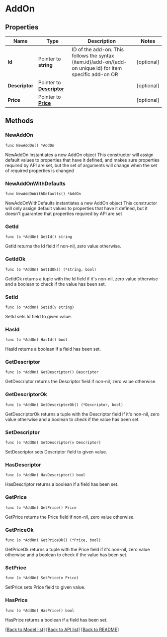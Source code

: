 # AddOn

## Properties

Name | Type | Description | Notes
------------ | ------------- | ------------- | -------------
**Id** | Pointer to **string** | ID of the add-on. This follows the syntax {item.id}/add-on/{add-on unique id} for item specific add-on OR  | [optional] 
**Descriptor** | Pointer to [**Descriptor**](Descriptor.md) |  | [optional] 
**Price** | Pointer to [**Price**](Price.md) |  | [optional] 

## Methods

### NewAddOn

`func NewAddOn() *AddOn`

NewAddOn instantiates a new AddOn object
This constructor will assign default values to properties that have it defined,
and makes sure properties required by API are set, but the set of arguments
will change when the set of required properties is changed

### NewAddOnWithDefaults

`func NewAddOnWithDefaults() *AddOn`

NewAddOnWithDefaults instantiates a new AddOn object
This constructor will only assign default values to properties that have it defined,
but it doesn't guarantee that properties required by API are set

### GetId

`func (o *AddOn) GetId() string`

GetId returns the Id field if non-nil, zero value otherwise.

### GetIdOk

`func (o *AddOn) GetIdOk() (*string, bool)`

GetIdOk returns a tuple with the Id field if it's non-nil, zero value otherwise
and a boolean to check if the value has been set.

### SetId

`func (o *AddOn) SetId(v string)`

SetId sets Id field to given value.

### HasId

`func (o *AddOn) HasId() bool`

HasId returns a boolean if a field has been set.

### GetDescriptor

`func (o *AddOn) GetDescriptor() Descriptor`

GetDescriptor returns the Descriptor field if non-nil, zero value otherwise.

### GetDescriptorOk

`func (o *AddOn) GetDescriptorOk() (*Descriptor, bool)`

GetDescriptorOk returns a tuple with the Descriptor field if it's non-nil, zero value otherwise
and a boolean to check if the value has been set.

### SetDescriptor

`func (o *AddOn) SetDescriptor(v Descriptor)`

SetDescriptor sets Descriptor field to given value.

### HasDescriptor

`func (o *AddOn) HasDescriptor() bool`

HasDescriptor returns a boolean if a field has been set.

### GetPrice

`func (o *AddOn) GetPrice() Price`

GetPrice returns the Price field if non-nil, zero value otherwise.

### GetPriceOk

`func (o *AddOn) GetPriceOk() (*Price, bool)`

GetPriceOk returns a tuple with the Price field if it's non-nil, zero value otherwise
and a boolean to check if the value has been set.

### SetPrice

`func (o *AddOn) SetPrice(v Price)`

SetPrice sets Price field to given value.

### HasPrice

`func (o *AddOn) HasPrice() bool`

HasPrice returns a boolean if a field has been set.


[[Back to Model list]](../README.md#documentation-for-models) [[Back to API list]](../README.md#documentation-for-api-endpoints) [[Back to README]](../README.md)


